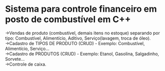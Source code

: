 # Sistema para controle financeiro em posto de combustível em C++

->Vendas de produto (combustível, demais itens no estoque) separando por tipo: Combustível, Alimentício, Aditivo, Serviço(lavagem, troca de óleo).<br>
->Cadastro de TIPOS DE PRODUTO (CRUD) 	- Exemplo: Combustível, Alimentício, Serviço...<br>
->Cadastro de PRODUTOS (CRUD) 		- Exemplo: Etanol, Gasolina, Salgadinho, Sorvete...<br>
->Controle de caixa.
